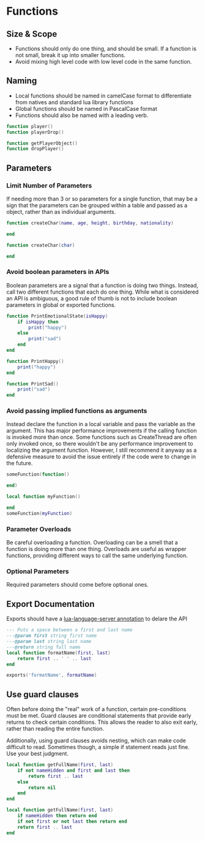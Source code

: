 # Functions

## Size & Scope
- Functions should only do one thing, and should be small. If a function is not small, break it up into smaller functions.
- Avoid mixing high level code with low level code in the same function.

## Naming
- Local functions should be named in camelCase format to differentiate from natives and standard lua library functions
- Global functions should be named in PascalCase format
- Functions should also be named with a leading verb.

```lua title="BAD"
function player()
function playerDrop()
```
```lua title="GOOD"
function getPlayerObject()
function dropPlayer()
```

## Parameters

### Limit Number of Parameters
If needing more than 3 or so parameters for a single function, that may be a sign that the parameters can be grouped within a table and passed as a object, rather than as individual arguments.
```lua title="BAD"
function createChar(name, age, height, birthday, nationality)

end
```
```lua title="GOOD"
function createChar(char)

end
```

### Avoid boolean parameters in APIs
Boolean parameters are a signal that a function is doing two things. Instead, call two different functions that each do one thing. While what is considered an API is ambiguous, a good rule of thumb is not to include boolean parameters in global or exported functions.
```lua title="BAD"
function PrintEmotionalState(isHappy)
    if isHappy then
        print("happy")
    else
        print("sad")
    end
end
```
```lua title="GOOD"
function PrintHappy()
    print("happy")
end

function PrintSad()
    print("sad")
end
```

### Avoid passing implied functions as arguments
Instead declare the function in a local variable and pass the variable as the argument. This has major performance improvements if the calling function is invoked more than once. Some functions such as CreateThread are often only invoked once, so there wouldn't be any performance improvement to localizing the argument function. However, I still recommend it anyway as a defensive measure to avoid the issue entirely if the code were to change in the future.

```lua title="BAD"
someFunction(function()

end)
```
```lua title="GOOD"
local function myFunction()

end
someFunction(myFunction)
```

### Parameter Overloads
Be careful overloading a function. Overloading can be a smell that a function is doing more than one thing. Overloads are useful as wrapper functions, providing different ways to call the same underlying function.

### Optional Parameters
Required parameters should come before optional ones.

## Export Documentation
Exports should have a [lua-language-server annotation](https://github.com/sumneko/lua-language-server/wiki/Annotations) to delare the API
```lua
--- Puts a space between a first and last name
---@param first string first name
---@param last string last name
---@return string full name
local function formatName(first, last)
    return first .. ' ' .. last
end

exports('formatName', formatName)
```

## Use guard clauses
Often before doing the "real" work of a function, certain pre-conditions must be met. Guard clauses are conditional statements that provide early returns to check certain conditions. This allows the reader to also exit early, rather than reading the entire function.

Additionally, using guard clauses avoids nesting, which can make code difficult to read. Sometimes though, a simple if statement reads just fine. Use your best judgment.
```lua title="BAD"
local function getFullName(first, last)
    if not nameHidden and first and last then
        return first .. last
    else
        return nil
    end
end
```
```lua title="GOOD"
local function getFullName(first, last)
    if nameHidden then return end
    if not first or not last then return end
    return first .. last
end
```
